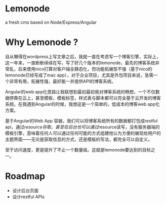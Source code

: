 Lemonode
========

a fresh cms based on Node/Express/Angular

Why Lemonode ? 
========

自从懒得在wordpress上写文章之后，我就一直在考虑写一个博客引擎，实际上，这一年来，一直断断续续在写，写了好几个版本的lemonode，最先的博客系统非常乱，后来使用nico打算对客户端全静态化，但功能拓展型不强（基于nico的lemonode已经写成了mac app），对于企业项目，尤其是外包项目来说，急需一个非常有用，拓展性强，最好能一并提供API的博客系统。

Angular的web app化思路让我联想到最初最初我对博客系统的畅想，一个不仅数据停靠在云上，甚至模板，模板标签，样式表与脚本都可以完全基于云开发的博客系统。在我遇到Angular的时候，我想这是一个简单的，低成本的博客web app化方案。

基于Angular的Web App 容器，我们可以将博客系统所有的数据都打包成restful api，通过$resource存取，甚至在后台也可以通过$resource读写，没有服务器端的模板引擎，意味着任何人可以通过任何可能的方式组建他认为方便的展现给用户的主题界面——无论是获取信息的方式，还是模板的写法，都完全可以自定义。

至于访问速度，更是提升了不止一个数量级。这就是lemonode要达到的目标之一。

Roadmap
========

- 设计后台页面
- 设计restful APIs
